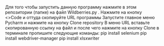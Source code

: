 Для того чтобы запустить данную программу нажмите в этом репозитории (папке) на файл Wildberries.py . 
Нажмите на кнопку <>Code и оттуда скопируйте URL программы
Запустите главное меню Pycharm и нажмите на кнопку Clone repository
В меню URL вставьте скопированную ссылку на файл и после чего нажмите на кнопку Clone
в терминале пропишите следующие команды:
pip install selenium
pip install webdriver-manager
pip install xlsxwriter
